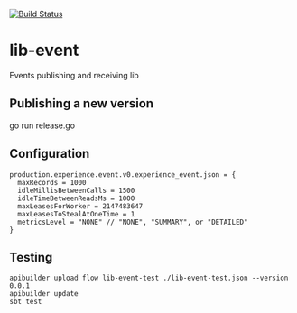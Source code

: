 [![Build Status](https://travis-ci.org/flowcommerce/lib-event.svg?branch=main)](https://travis-ci.org/flowcommerce/lib-event)

# lib-event
Events publishing and receiving lib

## Publishing a new version

  go run release.go

## Configuration

```hocon
production.experience.event.v0.experience_event.json = {
  maxRecords = 1000
  idleMillisBetweenCalls = 1500
  idleTimeBetweenReadsMs = 1000
  maxLeasesForWorker = 2147483647
  maxLeasesToStealAtOneTime = 1
  metricsLevel = "NONE" // "NONE", "SUMMARY", or "DETAILED"
}
```

## Testing

```
apibuilder upload flow lib-event-test ./lib-event-test.json --version 0.0.1
apibuilder update
sbt test
```